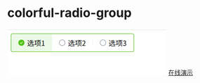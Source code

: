 # colorful-radio-group

![demo](./demo.png)
[在线演示](https://codesandbox.io/p/github/ikonan/colorful-radio-group/main?import=true)
